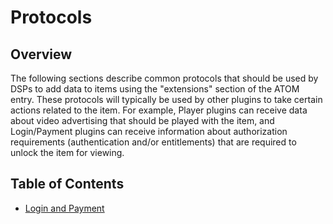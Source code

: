 # Protocols

## Overview

The following sections describe common protocols that should be used by DSPs to add data to items using the "extensions" section of the ATOM entry. 
These protocols will typically be used by other plugins to take certain actions related to the item.
For example, Player plugins can receive data about video advertising that should be played with the item, 
and Login/Payment plugins can receive information about authorization requirements (authentication and/or entitlements) that are required to unlock the item for viewing. 


 ## Table of Contents
 
* [Login and Payment](/Zapp-Pipes/protocols/login_and_payment_protocol.md)